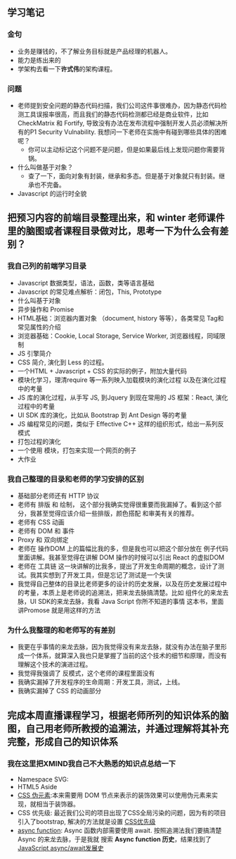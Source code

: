 ## 学习笔记

### 金句
- 业务是赚钱的，不了解业务目标就是产品经理的机器人。
- 能力是练出来的
- 学架构去看一下**许式伟**的架构课程。


### 问题

- 老师提到安全问题的静态代码扫描，我们公司这件事很难办，因为静态代码检测工具误报率很高，而且我们的静态代码检测都已经是商业软件，比如CheckMatrix 和 Fortify, 导致没有办法在发布流程中强制开发人员必须解决所有的P1 Security Vulnability. 我想问一下老师在实施中有碰到哪些具体的困难呢？
  - 你可以主动标记这个问题不是问题，但是如果最后线上发现问题你需要背锅。
- 什么叫做基于对象？
  - 查了一下，面向对象有封装，继承和多态。但是基于对象就只有封装。继承也不完备。
- Javascript 的运行时全貌

## 把预习内容的前端目录整理出来，和 winter 老师课件里的脑图或者课程目录做对比，思考一下为什么会有差别？

### 我自己列的前端学习目录
- Javascript 数据类型，语法，函数，类等语言基础
- Javascript 的常见难点解析：闭包，This, Prototype
- 什么叫基于对象
- 异步操作和 Promise 
- HTML基础：浏览器内置对象 （document, history 等等），各类常见 Tag和常见属性的介绍
- 浏览器基础：Cookie, Local Storage, Service Worker, 浏览器线程，同域限制
- JS 引擎简介
- CSS 简介, 演化到 Less 的过程。
- 一个HTML + Javascript + CSS 的实际的例子，附加大量代码
- 模块化学习，理清require 等一系列映入加载模块的演化过程 以及在演化过程中的考量
- JS 库的演化过程，从手写 JS, 到Jquery 到现在常用的 JS 框架：React, 演化过程中的考量
- UI SDK 库的演化，比如从 Bootstrap 到 Ant Design 等的考量
- JS 编程常见的问题，类似于 Effective C++ 这样的组织形式，给出一系列反模式
- 打包过程的演化
- 一个使用 模块，打包来实现一个网页的例子
- 大作业

### 我自己整理的目录和老师的学习安排的区别
- 基础部分老师还有 HTTP 协议
- 老师有 排版 和 绘制， 这个部分我确实觉得很重要而我漏掉了。看到这个部分，我甚至觉得应该介绍一些排版，颜色搭配 和审美有关的推荐。
- 老师有 CSS 动画
- 老师有 DOM 和 事件
- Proxy 和 双向绑定
- 老师在 操作DOM 上的篇幅比我的多，但是我也可以把这个部分放在 例子代码里面讲解。我甚至觉得在讲解 DOM 操作的时候可以引出 React 的虚拟DOM 
- 老师在 工具链 这一块讲解的比我多，提出了开发生命周期的概念，设计了测试。我其实想到了开发工具，但是忘记了测试是一个失误
- 我觉得自己整体的目录比老师更多的设计的历史发展，以及在历史发展过程中的考量，本质上是老师说的追溯法，把来龙去脉搞清楚。比如 组件化的来龙去脉，UI SDK的来龙去脉，我看 Java Script 你所不知道的事情 这本书，里面讲Promose 就是用这样的方法

### 为什么我整理的和老师写的有差别
- 我更在乎事情的来龙去脉，因为我觉得没有来龙去脉，就没有办法在脑子里形成一个体系，就算深入我也只是掌握了当前的这个技术的细节和原理，而没有理解这个技术的演进过程。
- 我觉得我强调了 反模式，这个老师的课程里面没有
- 我确实漏掉了开发程序的生命周期：开发工具，测试，上线。
- 我确实漏掉了 CSS 的动画部分

## 完成本周直播课程学习，根据老师所列的知识体系的脑图，自己用老师所教授的追溯法，并通过理解将其补充完整，形成自己的知识体系

### 我在这里把XMIND我自己不大熟悉的知识点总结一下

- Namespace SVG: 
- HTML5 Aside  
- [CSS 伪元素](https://www.cnblogs.com/liAnran/p/9714040.html):本来需要用 DOM 节点来表示的装饰效果可以使用伪元素来实现，就相当于装饰器。
- CSS 优先级: 最近我们公司的项目出现了CSS全局污染的问题，因为有的项目引入了bootstrap, 解决的方法就是设置 [CSS优先级](https://developer.mozilla.org/en-US/docs/Web/CSS/Specificity)
- [async function](https://developer.mozilla.org/zh-CN/docs/Web/JavaScript/Reference/Statements/async_function): Async 函数内部需要使用 await. 按照追溯法我们要搞清楚 Async 的来龙去脉，于是我就 搜索 **Async function 历史**，结果找到了 [JavaScript async/await发展史](https://www.jianshu.com/p/26d7f44736bc)



